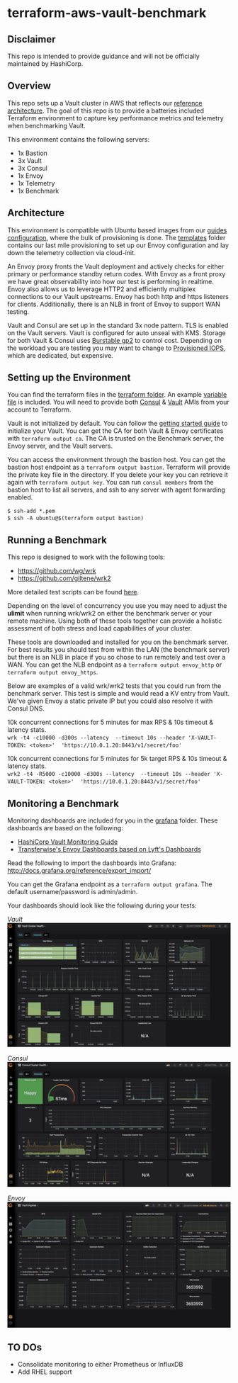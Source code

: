 # terraform-aws-vault-benchmark

## Disclaimer
This repo is intended to provide guidance and will not be officially maintained by HashiCorp.

## Overview
This repo sets up a Vault cluster in AWS that reflects our [reference architecture](https://learn.hashicorp.com/vault/operations/ops-reference-architecture).  The goal of this repo is to provide a batteries included Terraform environment to capture key performance metrics and telemetry when benchmarking Vault.

This environment contains the following servers:
* 1x Bastion
* 3x Vault
* 3x Consul
* 1x Envoy
* 1x Telemetry
* 1x Benchmark

## Architecture
This environment is compatible with Ubuntu based images from our [guides configuration](https://github.com/hashicorp/guides-configuration), where the bulk of provisioning is done. The [templates](terraform/templates) folder contains our last mile provisioning to set up our Envoy configuration and lay down the telemetry collection via cloud-init.

An Envoy proxy fronts the Vault deployment and actively checks for either primary or performance standby return codes. With Envoy as a front proxy we have great observability into how our test is performing in realtime. Envoy also allows us to leverage HTTP2 and efficiently multiplex connections to our Vault upstreams.  Envoy has both http and https listeners for clients. Additionally, there is an NLB in front of Envoy to support WAN testing.

Vault and Consul are set up in the standard 3x node pattern. TLS is enabled on the Vault servers.  Vault is configured for auto unseal with KMS.  Storage for both Vault & Consul uses [Burstable gp2](https://docs.aws.amazon.com/AWSEC2/latest/UserGuide/EBSVolumeTypes.html#EBSVolumeTypes_gp2) to control cost. Depending on the workload you are testing you may want to change to  [Provisioned IOPS](https://docs.aws.amazon.com/AWSEC2/latest/UserGuide/EBSVolumeTypes.html#EBSVolumeTypes_piops), which are dedicated, but expensive.

## Setting up the Environment
You can find the terraform files in the [terraform folder](terraform). An example [variable file](terraform/terraform.tfvars.example) is included. You will need to provide both [Consul](https://github.com/hashicorp/guides-configuration/tree/master/consul) & [Vault](https://github.com/hashicorp/guides-configuration/tree/master/vault) AMIs from your account to Terraform.

Vault is not initialized by default. You can follow the [getting started guide](https://learn.hashicorp.com/vault/getting-started/deploy#initializing-the-vault) to initialize your Vault. You can get the CA for both Vault & Envoy certificates with `terraform output ca`. The CA is trusted on the Benchmark server, the Envoy server, and the Vault servers.

You can access the environment through the bastion host. You can get the bastion host endpoint as a `terraform output bastion`. Terraform will provide the private key file in the directory. If you delete your key you can retrieve it again with `terraform output key`. You can run `consul members` from the bastion host to list all servers, and ssh to any server with agent forwarding enabled.

```
$ ssh-add *.pem
$ ssh -A ubuntu@$(terraform output bastion)
```

## Running a Benchmark
This repo is designed to work with the following tools:
* https://github.com/wg/wrk
* https://github.com/giltene/wrk2

More detailed test scripts can be found [here](../wrk-core-vault-operations).

Depending on the level of concurrency you use you may need to adjust the **ulimit** when running wrk/wrk2 on either the benchmark server or your remote machine. Using both of these tools together can provide a holistic assessment of both stress and load capabilities of your cluster.

These tools are downloaded and installed for you on the benchmark server. For best results you should test from within the LAN (the benchmark server) but there is an NLB in place if you so chose to run remotely and test over a WAN. You can get the NLB endpoint as a `terraform output envoy_http` or `terraform output envoy_https`.

Below are examples of a valid wrk/wrk2 tests that you could run from the benchmark server. This test is simple and would read a KV entry from Vault. We've given Envoy a static private IP but you could also resolve it with Consul DNS.

10k concurrent connections for 5 minutes for max RPS & 10s timeout & latency stats.<br/>
`wrk -t4 -c10000 -d300s --latency  --timeout 10s --header 'X-VAULT-TOKEN: <token>'  'https://10.0.1.20:8443/v1/secret/foo'`

10k concurrent connections for 5 minutes for 5k target RPS & 10s timeout & latency stats.<br/>
`wrk2 -t4 -R5000 -c10000 -d300s --latency  --timeout 10s --header 'X-VAULT-TOKEN: <token>'  'https://10.0.1.20:8443/v1/secret/foo'`


## Monitoring a Benchmark
Monitoring dashboards are included for you in the [grafana](grafana) folder. These dashboards are based on the following:
* [HashiCorp Vault Monitoring Guide](https://learn.hashicorp.com/vault/operations/monitoring)
* [Transferwise's Envoy Dashboards based on Lyft's Dashboards](https://github.com/transferwise/prometheus-envoy-dashboards)

Read the following to import the dashboards into Grafana: http://docs.grafana.org/reference/export_import/

You can get the Grafana endpoint as a `terraform output grafana`. The default username/password is admin/admin.

Your dashboards should look like the following during your tests:

*Vault*
![Alt text](samples/vault.png?raw=true "Vault Monitoring")

*Consul*
![Alt text](samples/consul.png?raw=true "Consul Monitoring")

*Envoy*
![Alt text](samples/ingress.png?raw=true "Envoy Monitoring")

## TO DOs
* Consolidate monitoring to either Prometheus or InfluxDB
* Add RHEL support
